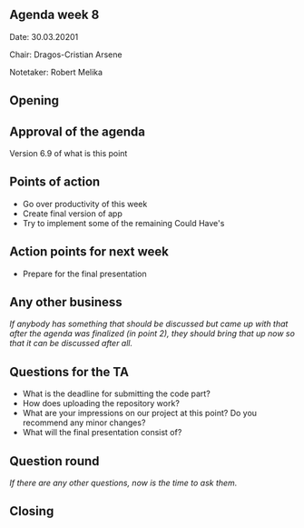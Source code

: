 ## Agenda week 8

Date: 30.03.20201

Chair: Dragos-Cristian Arsene

Notetaker: Robert Melika

## Opening

## Approval of the agenda

Version 6.9 of what is this point

## Points of action

- Go over productivity of this week
- Create final version of app
- Try to implement some of the remaining Could Have's

## Action points for next week

- Prepare for the final presentation

## Any other business

*If anybody has something that should be discussed but came up with that after the agenda was finalized (in point 2), they should bring that up now so that it can be discussed after all.*

## Questions for the TA

- What is the deadline for submitting the code part?
- How does uploading the repository work?
- What are your impressions on our project at this point? Do you recommend any minor changes?
- What will the final presentation consist of?

## Question round

*If there are any other questions, now is the time to ask them.*

## Closing
